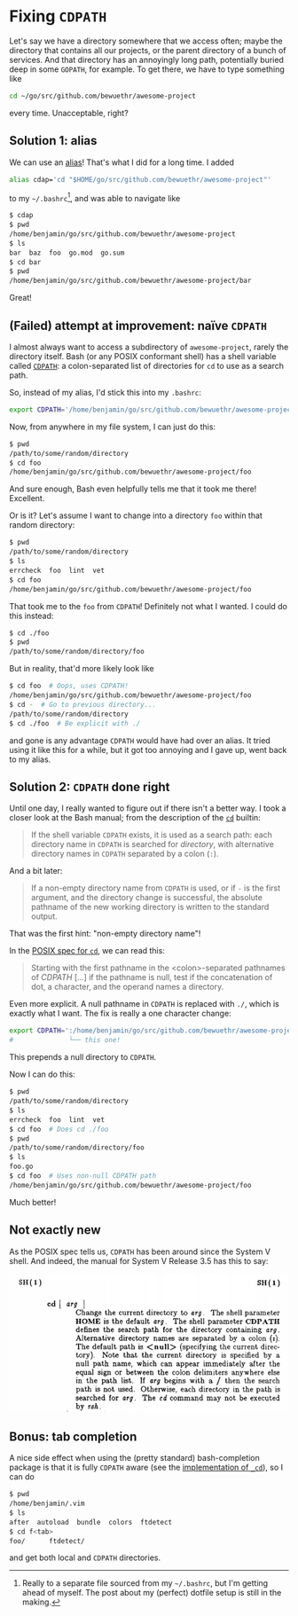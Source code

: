 # Fixing `CDPATH`

Let's say we have a directory somewhere that we access often; maybe the
directory that contains all our projects, or the parent directory of a bunch of
services. And that directory has an annoyingly long path, potentially buried
deep in some `GOPATH`, for example. To get there, we have to type something
like

```bash
cd ~/go/src/github.com/bewuethr/awesome-project
```

every time. Unacceptable, right?

## Solution 1: alias

We can use an [alias]! That's what I did for a long time. I added

```bash
alias cdap='cd "$HOME/go/src/github.com/bewuethr/awesome-project"'
```

to my `~/.bashrc`[^1], and was able to navigate like

```bash
$ cdap
$ pwd
/home/benjamin/go/src/github.com/bewuethr/awesome-project
$ ls
bar  baz  foo  go.mod  go.sum
$ cd bar
$ pwd
/home/benjamin/go/src/github.com/bewuethr/awesome-project/bar
```

Great!

  [alias]: https://www.gnu.org/software/bash/manual/bash.html#Aliases

[^1]: Really to a separate file sourced from my `~/.bashrc`, but I'm getting
ahead of myself. The post about my (perfect) dotfile setup is still in the
making.

## (Failed) attempt at improvement: naïve `CDPATH`

I almost always want to access a subdirectory of `awesome-project`, rarely the
directory itself. Bash (or any POSIX conformant shell) has a shell variable
called [`CDPATH`][]: a colon-separated list of directories for `cd` to use as a
search path.

  [`CDPATH`]: https://www.gnu.org/software/bash/manual/bash.html#index-CDPATH

So, instead of my alias, I'd stick this into my `.bashrc`:

```bash
export CDPATH='/home/benjamin/go/src/github.com/bewuethr/awesome-project'
```

Now, from anywhere in my file system, I can just do this:

```bash
$ pwd
/path/to/some/random/directory
$ cd foo
/home/benjamin/go/src/github.com/bewuethr/awesome-project/foo
```

And sure enough, Bash even helpfully tells me that it took me there! Excellent.

Or is it? Let's assume I want to change into a directory `foo` within that
random directory:

```bash
$ pwd
/path/to/some/random/directory
$ ls
errcheck  foo  lint  vet
$ cd foo
/home/benjamin/go/src/github.com/bewuethr/awesome-project/foo
```

That took me to the `foo` from `CDPATH`! Definitely not what I wanted. I could
do this instead:

```bash
$ cd ./foo
$ pwd
/path/to/some/random/directory/foo
```

But in reality, that'd more likely look like

```bash
$ cd foo  # Oops, uses CDPATH!
/home/benjamin/go/src/github.com/bewuethr/awesome-project/foo
$ cd -  # Go to previous directory...
/path/to/some/random/directory
$ cd ./foo  # Be explicit with ./
```

and gone is any advantage `CDPATH` would have had over an alias. It tried using
it like this for a while, but it got too annoying and I gave up, went back to
my alias.

## Solution 2: `CDPATH` done right

Until one day, I really wanted to figure out if there isn't a better way. I
took a closer look at the Bash manual; from the description of the [`cd`]
builtin:

> If the shell variable `CDPATH` exists, it is used as a search path: each
> directory name in `CDPATH` is searched for *directory*, with alternative
> directory names in `CDPATH` separated by a colon (`:`).

And a bit later:

> If a non-empty directory name from `CDPATH` is used, or if `-` is the first
> argument, and the directory change is successful, the absolute pathname of
> the new working directory is written to the standard output.

That was the first hint: "non-empty directory name"!

In the [POSIX spec for `cd`][POSIX], we can read this:

> Starting with the first pathname in the \<colon>-separated pathnames of
> *CDPATH* [...] if the pathname is null, test if the concatenation of dot, a
> <slash> character, and the operand names a directory.

Even more explicit. A null pathname in `CDPATH` is replaced with `./`, which is
exactly what I want. The fix is really a one character change:

```bash
export CDPATH=':/home/benjamin/go/src/github.com/bewuethr/awesome-project'
#              └── this one!
```

This prepends a null directory to `CDPATH`.

Now I can do this:

```bash
$ pwd
/path/to/some/random/directory
$ ls
errcheck  foo  lint  vet
$ cd foo  # Does cd ./foo
$ pwd
/path/to/some/random/directory/foo
$ ls
foo.go
$ cd foo  # Uses non-null CDPATH path
/home/benjamin/go/src/github.com/bewuethr/awesome-project/foo
```

Much better!

  [`cd`]: https://www.gnu.org/software/bash/manual/bash.html#index-cd
  [POSIX]: https://pubs.opengroup.org/onlinepubs/9699919799/utilities/cd.html

## Not exactly new

As the POSIX spec tells us, `CDPATH` has been around since the System V shell.
And indeed, the manual for System V Release 3.5 has this to say:

![1986!](images/2020-05-30-sysv-manual.png)

## Bonus: tab completion

A nice side effect when using the (pretty standard) bash-completion package is
that it is fully `CDPATH` aware (see the [implementation of `_cd`][cd]), so I
can do

```bash
$ pwd
/home/benjamin/.vim
$ ls
after  autoload  bundle  colors  ftdetect
$ cd f<tab>
foo/      ftdetect/
```

and get both local and `CDPATH` directories.

  [cd]: https://github.com/scop/bash-completion/blob/ba4c941faa1ff5eb63e7984a6a52a7b703e2887f/bash_completion#L1794-L1840

